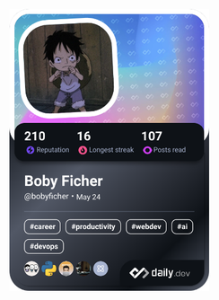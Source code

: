 <a href="https://app.daily.dev/bobyficher"><img src="./devcard.png" width="356" alt="Boby Ficher's Dev Card"/></a>
